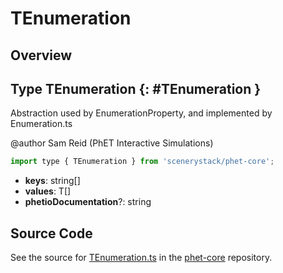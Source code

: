 # TEnumeration

## Overview



## Type TEnumeration {: #TEnumeration }


Abstraction used by EnumerationProperty, and implemented by Enumeration.ts

@author Sam Reid (PhET Interactive Simulations)

```js
import type { TEnumeration } from 'scenerystack/phet-core';
```
- **keys**: <span style="color: hsla(calc(var(--md-hue) + 180deg),80%,40%,1);">string</span>[]
- **values**: T[]
- **phetioDocumentation**?: <span style="color: hsla(calc(var(--md-hue) + 180deg),80%,40%,1);">string</span>




## Source Code

See the source for [TEnumeration.ts](https://github.com/phetsims/phet-core/blob/main/js/TEnumeration.ts) in the [phet-core](https://github.com/phetsims/phet-core) repository.
